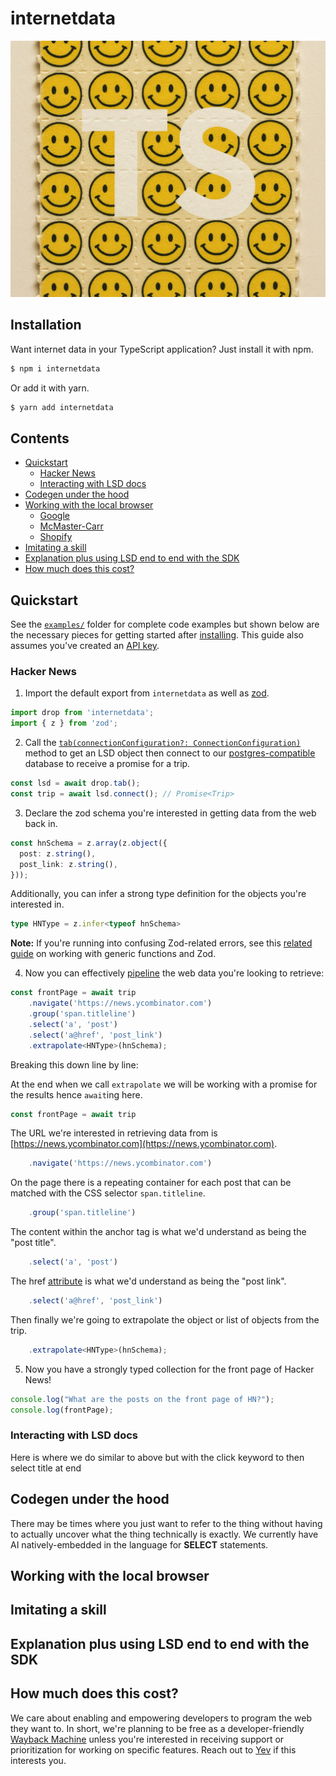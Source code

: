# internetdata

![TypeScript logo but with blotter paper as the background](/media/ts-blotter.png)

## Installation

Want internet data in your TypeScript application? Just install it with npm.

```bash
$ npm i internetdata
```

Or add it with yarn.

```bash
$ yarn add internetdata
```

## Contents

* [Quickstart](#quickstart)
  * [Hacker News](#hacker-news)
  * [Interacting with LSD docs](#interacting-with-lsd-docs)
* [Codegen under the hood](#codegen-under-the-hood)
* [Working with the local browser](#working-with-a-local-browser)
  * [Google](#google)
  * [McMaster-Carr](#mcmaster-carr)
  * [Shopify](#shopify)
* [Imitating a skill](#imitating-a-skill)
* [Explanation plus using LSD end to end with the SDK](#using-lsd-end-to-end-with-the-sdk)
* [How much does this cost?](#how-much-does-this-cost)

## Quickstart

See the [`examples/`](https://github.com/lsd-so/internetdata/tree/main/examples) folder for complete code examples but shown below are the necessary pieces for getting started after [installing](#installation). This guide also assumes you've created an [API key](https://lsd.so/docs/database/connect/authenticating).

### Hacker News

1. Import the default export from `internetdata` as well as [zod](https://zod.dev/).

```typescript
import drop from 'internetdata';
import { z } from 'zod';
```

2. Call the [`tab(connectionConfiguration?: ConnectionConfiguration)`](https://github.com/lsd-so/internetdata/blob/main/src/index.ts#L252) method to get an LSD object then connect to our [postgres-compatible](https://lsd.so/docs/database/postgres/postgres-compatible) database to receive a promise for a trip.

```typescript
const lsd = await drop.tab();
const trip = await lsd.connect(); // Promise<Trip>
```

3. Declare the zod schema you're interested in getting data from the web back in.

```typescript
const hnSchema = z.array(z.object({
  post: z.string(),
  post_link: z.string(),
}));
```

Additionally, you can infer a strong type definition for the objects you're interested in.

```typescript
type HNType = z.infer<typeof hnSchema>
```

**Note:** If you're running into confusing Zod-related errors, see this [related guide](https://zod.dev/?id=writing-generic-functions) on working with generic functions and Zod.

4. Now you can effectively [pipeline](https://herecomesthemoon.net/2025/04/pipelining/) the web data you're looking to retrieve:

```typescript
const frontPage = await trip
    .navigate('https://news.ycombinator.com')
    .group('span.titleline')
    .select('a', 'post')
    .select('a@href', 'post_link')
    .extrapolate<HNType>(hnSchema);
```

Breaking this down line by line:

At the end when we call `extrapolate` we will be working with a promise for the results hence `await`ing here.

```typescript
const frontPage = await trip
```

The URL we're interested in retrieving data from is [https://news.ycombinator.com](https://news.ycombinator.com).

```typescript
    .navigate('https://news.ycombinator.com')
```

On the page there is a repeating container for each post that can be matched with the CSS selector `span.titleline`.

```typescript
    .group('span.titleline')
```

The content within the anchor tag is what we'd understand as being the "post title".

```typescript
    .select('a', 'post')
```

The href [attribute](https://lsd.so/docs/database/language/attributes) is what we'd understand as being the "post link".

```typescript
    .select('a@href', 'post_link')
```

Then finally we're going to extrapolate the object or list of objects from the trip.

```typescript
    .extrapolate<HNType>(hnSchema);
```

5. Now you have a strongly typed collection for the front page of Hacker News!

```typescript
console.log("What are the posts on the front page of HN?");
console.log(frontPage);
```

### Interacting with LSD docs

Here is where we do similar to above but with the click keyword to then select title at end

## Codegen under the hood

There may be times where you just want to refer to the thing without having to actually uncover what the thing technically is exactly. We currently have AI natively-embedded in the language for **SELECT** statements.

## Working with the local browser



## Imitating a skill

## Explanation plus using LSD end to end with the SDK

## How much does this cost?

We care about enabling and empowering developers to program the web they want to. In short, we're planning to be free as a developer-friendly [Wayback Machine](https://web.archive.org/) unless you're interested in receiving support or prioritization for working on specific features. Reach out to [Yev](mailto:yev@lsd.so) if this interests you.
